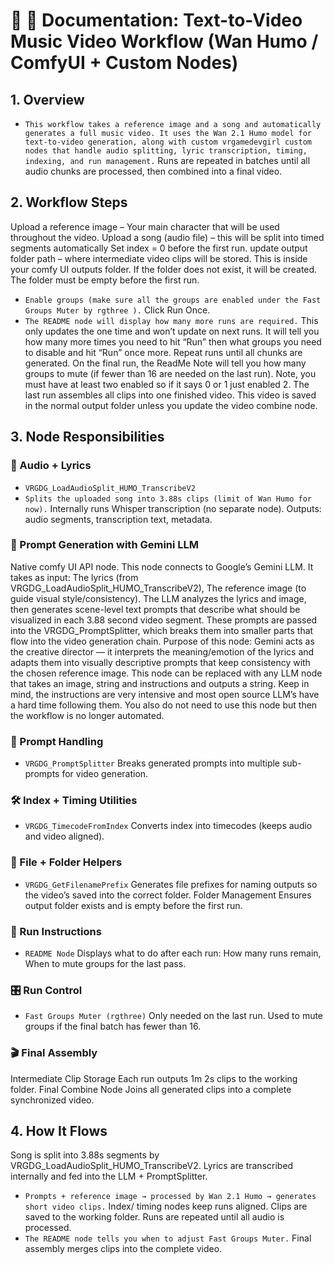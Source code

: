 # 📘 📘 Documentation: Text-to-Video Music Video Workflow (Wan Humo / ComfyUI + Custom Nodes)

## 1. Overview
- `This workflow takes a reference image and a song and automatically generates a full music video.
 It uses the Wan 2.1 Humo model for text-to-video generation, along with custom vrgamedevgirl custom nodes that handle audio splitting, lyric transcription, timing, indexing, and run management.`
Runs are repeated in batches until all audio chunks are processed, then combined into a final video.

## 2. Workflow Steps
Upload a reference image – Your main character that will be used throughout the video.
Upload a song (audio file) – this will be split into timed segments automatically
Set index = 0 before the first run.
update output folder path – where intermediate video clips will be stored.
This is inside your comfy UI outputs folder.
If the folder does not exist, it will be created.
The folder must be empty before the first run.
- `Enable groups (make sure all the groups are enabled under the Fast Groups Muter by rgthree ).`
Click Run Once.
- `The README node will display how many more runs are required.`
This only updates the one time and won’t update on next runs.
It will tell you how many more times you need to hit “Run” then what groups you need to disable and hit “Run” once more.
Repeat runs until all chunks are generated.
On the final run, the ReadMe Note will tell you how many groups to mute (if fewer than 16 are needed on the last run).
Note, you must have at least two enabled so if it says 0 or 1 just enabled 2.
The last run assembles all clips into one finished video.
This video is saved in the normal output folder unless you update the video combine node.

## 3. Node Responsibilities
### 🎵 Audio + Lyrics
- `VRGDG_LoadAudioSplit_HUMO_TranscribeV2`
- `Splits the uploaded song into 3.88s clips (limit of Wan Humo for now).`
Internally runs Whisper transcription (no separate node).
Outputs: audio segments, transcription text, metadata.

### 🤖 Prompt Generation with Gemini LLM
Native comfy UI API node.
This node connects to Google’s Gemini LLM.
It takes as input:
The lyrics (from VRGDG_LoadAudioSplit_HUMO_TranscribeV2),
The reference image (to guide visual style/consistency).
The LLM analyzes the lyrics and image, then generates scene-level text prompts that describe what should be visualized in each 3.88 second video segment.
These prompts are passed into the VRGDG_PromptSplitter, which breaks them into smaller parts that flow into the video generation chain.
Purpose of this node:
 Gemini acts as the creative director — it interprets the meaning/emotion of the lyrics and adapts them into visually descriptive prompts that keep consistency with the chosen reference image.
This node can be replaced with any LLM node that takes an image, string and instructions and outputs a string. Keep in mind, the instructions are very intensive and most open source LLM’s have a hard time following them.
You also do not need to use this node but then the workflow is no longer automated.

### 📝 Prompt Handling
- `VRGDG_PromptSplitter`
Breaks generated prompts into multiple sub-prompts for video generation.
### 🛠 Index + Timing Utilities
- `VRGDG_TimecodeFromIndex`
Converts index into timecodes (keeps audio and video aligned).
### 📂 File + Folder Helpers
- `VRGDG_GetFilenamePrefix`
Generates file prefixes for naming outputs so the video’s saved into the correct folder.
Folder Management
Ensures output folder exists and is empty before the first run.
### 📖 Run Instructions
- `README Node`
Displays what to do after each run:
How many runs remain,
When to mute groups for the last pass.
### 🎛 Run Control
- `Fast Groups Muter (rgthree)`
Only needed on the last run.
Used to mute groups if the final batch has fewer than 16.
### 🎬 Final Assembly
Intermediate Clip Storage
Each run outputs 1m 2s clips to the working folder.
Final Combine Node
Joins all generated clips into a complete synchronized video.

## 4. How It Flows
Song is split into 3.88s segments by VRGDG_LoadAudioSplit_HUMO_TranscribeV2.
Lyrics are transcribed internally and fed into the LLM + PromptSplitter.
- `Prompts + reference image → processed by Wan 2.1 Humo → generates short video clips.`
Index/ timing nodes keep runs aligned.
Clips are saved to the working folder.
Runs are repeated until all audio is processed.
- `The README node tells you when to adjust Fast Groups Muter.`
Final assembly merges clips into the complete video.
